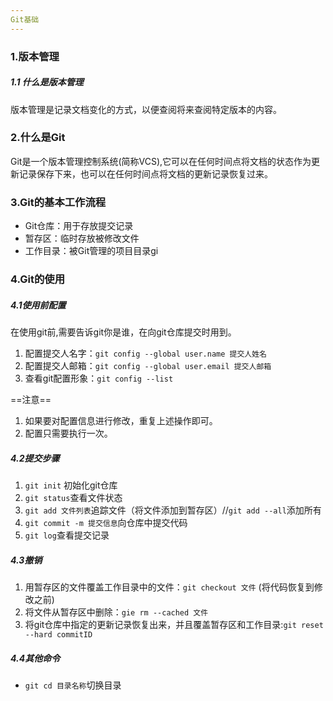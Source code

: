 ```yaml
---
Git基础
---
```

### 1.版本管理

##### 1.1 什么是版本管理

版本管理是记录文档变化的方式，以便查阅将来查阅特定版本的内容。

### 2.什么是Git

Git是一个版本管理控制系统(简称VCS),它可以在任何时间点将文档的状态作为更新记录保存下来，也可以在任何时间点将文档的更新记录恢复过来。

### 3.Git的基本工作流程

* Git仓库：用于存放提交记录
* 暂存区：临时存放被修改文件
* 工作目录：被Git管理的项目目录gi

### 4.Git的使用

##### 4.1使用前配置

在使用git前,需要告诉git你是谁，在向git仓库提交时用到。

1. 配置提交人名字：`git config --global user.name 提交人姓名`
2. 配置提交人邮箱：`git config --global user.email 提交人邮箱`
3. 查看git配置形象：`git config --list`

==注意==

1. 如果要对配置信息进行修改，重复上述操作即可。
2. 配置只需要执行一次。

##### 4.2提交步骤

1. `git init` 初始化git仓库
2. `git status`查看文件状态
3. `git add 文件列表`追踪文件（将文件添加到暂存区）//`git add --all`添加所有
4. `git commit -m 提交信息`向仓库中提交代码
5. `git log`查看提交记录

##### 4.3撤销

1. 用暂存区的文件覆盖工作目录中的文件：`git checkout 文件` (将代码恢复到修改之前)
2. 将文件从暂存区中删除：`gie rm --cached 文件`
3. 将git仓库中指定的更新记录恢复出来，并且覆盖暂存区和工作目录:`git reset --hard commitID`

##### 4.4其他命令

* `git cd 目录名称`切换目录
